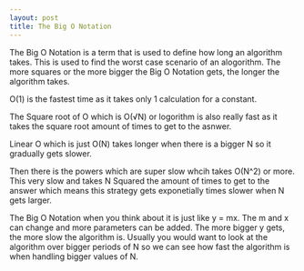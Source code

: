 ```yaml
---
layout: post
title: The Big O Notation
---
```


The Big O Notation is a term that is used to define how long an algorithm takes. This is used to find the worst case scenario of an alogorithm. The more squares or the more bigger the Big O Notation gets, the longer the algorithm takes.

O(1) is the fastest time as it takes only 1 calculation for a constant.

The Square root of O which is O(√N) or logorithm is also really fast as it takes the square root amount of times to get to the asnwer. 

Linear O which is just O(N) takes longer when there is a bigger N so it gradually gets slower.

Then there is the powers which are super slow whcih takes O(N^2) or more. This very slow and takes N Squared the amount of times to get to the answer which means this strategy gets exponetially times slower when N gets larger. 

The Big O Notation when you think about it is just like y = mx. The m and x can change and more parameters can be added. The more bigger y gets, the more slow the algorithm is. Usually you would want to look at the algorithm over bigger periods of N so we can see how fast the algorithm is when handling bigger values of N.

